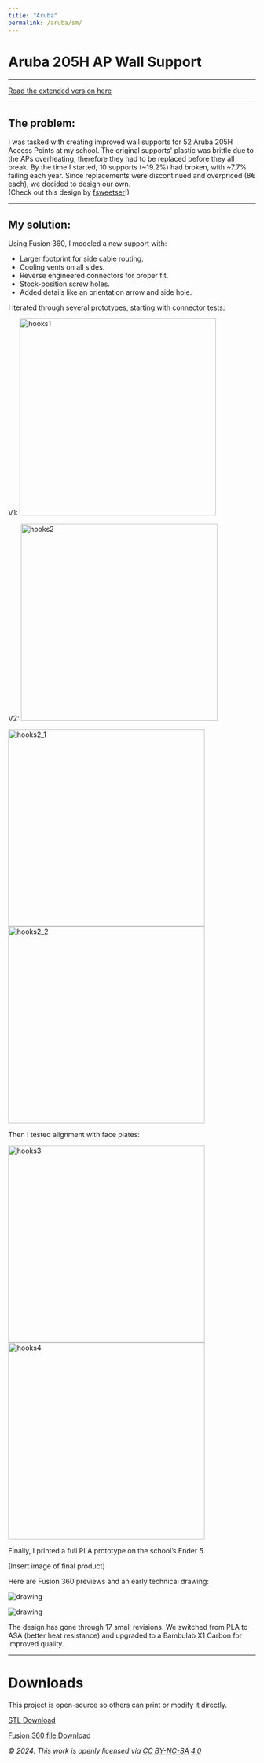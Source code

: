 ```yaml
---
title: "Aruba"
permalink: /aruba/sm/
---
```


# Aruba 205H AP Wall Support
---

<a href="/aruba/" class="button"> Read the extended version here</a>

---
## The problem:
I was tasked with creating improved wall supports for 52 Aruba 205H Access Points at my school. The original supports' plastic was brittle due to the APs overheating, therefore they had to be replaced before they all break. By the time I started, 10 supports (~19.2%) had broken, with ~7.7% failing each year. Since replacements were discontinued and overpriced (8€ each), we decided to design our own.  
(Check out this design by <a href="https://www.thingiverse.com/thing:4947236" target="_blank" rel="noopener noreferrer">fsweetser</a>!)

---
## My solution:
Using Fusion 360, I modeled a new support with:
- Larger footprint for side cable routing.
- Cooling vents on all sides.
- Reverse engineered connectors for proper fit.
- Stock-position screw holes.
- Added details like an orientation arrow and side hole.

I iterated through several prototypes, starting with connector tests:

V1:
<img src="../../assets/aruba/hooks1.jpg" alt="hooks1" width="400">

V2: 
<img src="../../assets/aruba/hooks2.jpg" alt="hooks2" width="400">

<img src="../../assets/aruba/hooks2_1.jpg" alt="hooks2_1" width="400"> <img src="../../assets/aruba/hooks2_2.jpg" alt="hooks2_2" width="400">

Then I tested alignment with face plates:

<img src="../../assets/aruba/hooks3.jpg" alt="hooks3" width="400"> <img src="../../assets/aruba/hooks4.jpg" alt="hooks4" width="400">

Finally, I printed a full PLA prototype on the school’s Ender 5.  

(Insert image of final product)

Here are Fusion 360 previews and an early technical drawing:

![drawing](../../assets/aruba/fusion-aruba.png)

![drawing](../../assets/aruba/technical_drawing.png)

The design has gone through 17 small revisions. We switched from PLA to ASA (better heat resistance) and upgraded to a Bambulab X1 Carbon for improved quality.

---
# Downloads
This project is open-source so others can print or modify it directly.

<a href="../../assets/aruba/Aruba_205H_wall_support.stl" class="button" download> STL Download </a>

<a href="../../assets/aruba/Aruba_205H_wall_support.f3d" class="button" download> Fusion 360 file Download </a>

_© 2024. This work is openly licensed via <a href="https://creativecommons.org/licenses/by-nc-sa/4.0/" target="_blank" rel="noopener noreferrer">CC BY-NC-SA 4.0</a>_